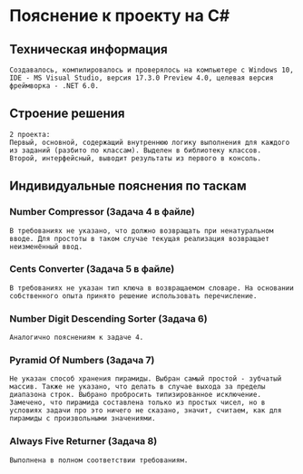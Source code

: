# Пояснение к проекту на C#

## Техническая информация

    Создавалось, компилировалось и проверялось на компьютере с Windows 10, IDE - MS Visual Studio, версия 17.3.0 Preview 4.0, целевая версия фреймворка - .NET 6.0.

## Строение решения

    2 проекта:
    Первый, основной, содержащий внутреннюю логику выполнения для каждого из заданий (разбито по классам). Выделен в библиотеку классов.
    Второй, интерфейсный, выводит результаты из первого в консоль.

## Индивидуальные пояснения по таскам

### Number Compressor (Задача 4 в файле)
    В требованиях не указано, что должно возвращать при ненатуральном вводе. Для простоты в таком случае текущая реализация возвращает неизменённый ввод.

### Cents Converter (Задача 5 в файле)
    В требованиях не указан тип ключа в возвращаемом словаре. На основании собственного опыта принято решение использовать перечисление.
### Number Digit Descending Sorter (Задача 6)
    Аналогично пояснениям к задаче 4.
### Pyramid Of Numbers (Задача 7)
    Не указан способ хранения пирамиды. Выбран самый простой - зубчатый массив. Также не указано, что делать в случае выхода за пределы диапазона строк. Выбрано пробросить типизированное исключение. Замечено, что пирамида составлена только из простых чисел, но в условиях задачи про это ничего не сказано, значит, считаем, как для пирамиды с произвольными значениями.
### Always Five Returner (Задача 8)
    Выполнена в полном соответствии требованиям.
